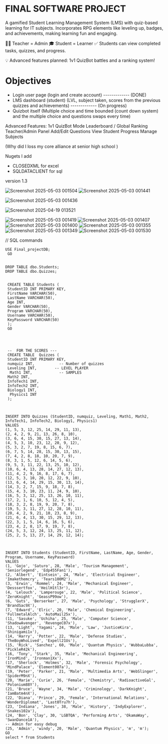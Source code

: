 # FINAL SOFTWARE PROJECT


A gamified Student Learning Management System (LMS) with quiz-based learning for IT subjects.
Incorporates RPG elements like leveling up, badges, and achievements, making learning fun and engaging.

🧑‍🏫 Teacher = Admin
🎓 Student = Learner
✅ Students can view completed tasks, quizzes, and progress.

💡 Advanced features planned: 1v1 QuizBot battles and a ranking system!

# Objectives

- Login user page (login and create account) ------------- (DONE)
- LMS dashboard (student) (LVL, subject taken, scores from the previous quizzes and achievements) ------------- (On progress)
- Quizbot itself (Multiple choice and time bounded (count down system) and the multiple choice and questions swaps every time)



Advanced Features:
 1v1 QuizBot Mode
 Leaderboard / Global Ranking
 Teacher/Admin Panel
 Add/Edit Questions
 View Student Progress
 Manage Subjects

(Why did I loss my core alliance at senior high school ) 

Nugets I add
- CLOSEDXML for excel 
- SQLDATACLIENT for sql
 




version 1.3

![Screenshot 2025-05-03 001504](https://github.com/user-attachments/assets/668c17a6-ce7f-42ff-810e-c18cc9dd5b76)
![Screenshot 2025-05-03 001441](https://github.com/user-attachments/assets/c022f000-a99e-4fe8-ac29-d71c611c9af9)

![Screenshot 2025-05-03 001436](https://github.com/user-attachments/assets/86f47159-e72b-49ef-82a8-c2f3a245186b)

![Screenshot 2025-04-19 013521](https://github.com/user-attachments/assets/356f5a6a-3433-4ade-a990-911defb350e8)


![Screenshot 2025-05-03 001419](https://github.com/user-attachments/assets/b44681b1-0e20-4569-abd6-0a6a980d13be)
![Screenshot 2025-05-03 001407](https://github.com/user-attachments/assets/f946342f-695c-47bb-8e91-d0f3e2434de0)
![Screenshot 2025-05-03 001400](https://github.com/user-attachments/assets/fcd0cf38-3dbf-46e6-acae-621f50a4f490)
![Screenshot 2025-05-03 001355](https://github.com/user-attachments/assets/fcc628ca-bb81-42f5-933b-643342ce781a)
![Screenshot 2025-05-03 001349](https://github.com/user-attachments/assets/179682f8-0dc8-47ab-aa82-42cb57840499)
![Screenshot 2025-05-03 001530](https://github.com/user-attachments/assets/6e988770-7987-40e9-a9a5-963e968770ef)




// SQL commands


```cd Discord-chat-bot-sample.py
USE Final_projectDB; 
 GO

 
DROP TABLE dbo.Students; 
DROP TABLE dbo.Quizzes;

 
 CREATE TABLE Students ( 
 StudentID INT PRIMARY KEY, 
 FirstName VARCHAR(50), 
 LastName VARCHAR(50), 
 Age INT, 
 Gender VARCHAR(50),
 Program VARCHAR(50),
 Username VARCHAR(50), 
 KeyPassword VARCHAR(50)
 ); 
 GO
 



 --  FOR THE SCORES ---
 CREATE TABLE  Quizzes ( 
 StudentID INT PRIMARY KEY, 
 numquiz INT,           -- Number of quizzes
 Leveling INT,        -- LEVEL PLAYER
  Math1 INT,            -- SAMPLES
 Math2 INT, 
 InfoTech1 INT, 
 InfoTech2 INT,
 Biology1 INT, 
  Physics1 INT
 ); 



INSERT INTO Quizzes (StudentID, numquiz, Leveling, Math1, Math2, InfoTech1, InfoTech2, Biology1, Physics1)
VALUES 
(1, 5, 3, 12, 25, 14, 29, 11, 13),
(2, 4, 2, 9, 21, 13, 26, 8, 10),
(3, 6, 4, 15, 30, 15, 27, 13, 14),
(4, 5, 3, 10, 23, 12, 20, 9, 12),
(5, 3, 2, 7, 19, 8, 15, 6, 7),
(6, 7, 5, 14, 28, 15, 30, 13, 15),
(7, 4, 2, 8, 18, 10, 20, 7, 9),
(8, 3, 1, 5, 12, 6, 14, 5, 6),
(9, 5, 3, 11, 22, 13, 25, 10, 12),
(10, 6, 4, 13, 28, 14, 27, 12, 13),
(11, 4, 2, 9, 16, 8, 17, 6, 7),
(12, 5, 3, 10, 20, 12, 22, 9, 10),
(13, 6, 4, 14, 29, 15, 30, 13, 14),
(14, 3, 2, 7, 15, 9, 18, 7, 8),
(15, 4, 3, 10, 23, 11, 24, 9, 10),
(16, 5, 3, 12, 25, 13, 26, 10, 11),
(17, 2, 1, 6, 10, 5, 12, 4, 5),
(18, 3, 2, 8, 19, 9, 20, 7, 8),
(19, 5, 3, 11, 27, 12, 28, 10, 11),
(20, 4, 2, 9, 21, 10, 23, 8, 9),
(21, 6, 4, 13, 30, 15, 29, 12, 13),
(22, 3, 1, 5, 14, 6, 16, 5, 6),
(23, 4, 2, 8, 17, 9, 19, 7, 8),
(24, 5, 3, 12, 24, 13, 25, 11, 12),
(25, 2, 5, 13, 27, 14, 29, 12, 14);


 
INSERT INTO Students (StudentID, FirstName, LastName, Age, Gender, Program, Username, KeyPassword) 
VALUES 
(1, 'Gojo', 'Saturo', 28, 'Male', 'Tourism Management', 'Seniorlegend', 'Edp455Fan1'),
(2, 'Albert', 'Eintsein', 24, 'Male', 'Electrical Engineer', 'Imakethemcry', 'Tears100M2'),
(3, 'Erwin', 'Rommel', 24, 'Male', 'Mechanical Engineer', 'Desssertfox', 'HeilH1tl3r'),
(4, 'Lelouch', 'Lamperouge', 22, 'Male', 'Political Science', 'ZeroKnight', 'GeassP99ow'),
(6, 'Guts', 'Berserker', 27, 'Male', 'Psychology', 'StrugglerX', 'BrandSac9X'),
(7, 'Edward', 'Elric', 20, 'Male', 'Chemical Engineering', 'FullmetalAlch', 'AutoMail25x'),
(11, 'Sasuke', 'Uchiha', 25, 'Male', 'Computer Science', 'ShadowAvenger', 'RevengeC07x'),
(13, 'Light', 'Yagami', 24, 'Male', 'Law', 'JusticeKira', 'Shinigami1x'),
(14, 'Harry', 'Potter', 22, 'Male', 'Defense Studies', 'TheBoyWhoLived', 'Expell21Us'),
(15, 'Rick', 'Sanchez', 60, 'Male', 'Quantum Physics', 'WubbaLubba', 'PickleR42k'),
(16, 'Tony', 'Stark', 35, 'Male', 'Mechanical Engineering', 'IronMind', 'Ironman1Xx'),
(17, 'Sherlock', 'Holmes', 32, 'Male', 'Forensic Psychology', 'MindPalace', 'Element007a'),
(19, 'Peter', 'Parker', 21, 'Male', 'Multimedia Arts', 'WebSlinger', 'SpiderM9nX'),
(20, 'Marie', 'Curie', 26, 'Female', 'Chemistry', 'RadioactiveGal', 'Polonium88Y'),
(21, 'Bruce', 'Wayne', 34, 'Male', 'Criminology', 'DarkKnight', 'IamBatm4nX'),
(22, 'Diana', 'Prince', 29, 'Female', 'International Relations', 'WonderDiplomat', 'Last0Tru7h'),
(23, 'Indiana', 'Jones', 38, 'Male', 'History', 'IndyExplorer', 'Snakes102a'),
(24, 'Bon', 'Clay', 30, 'LGBTQA', 'Performing Arts', 'OkamaWay', 'SwanDance1A'),
-- Admin for easy debug
(25, 'Admin', 'windy', 20, 'Male', 'Quantum Physics', 'm', 'm');
GO
select * from Students


```





